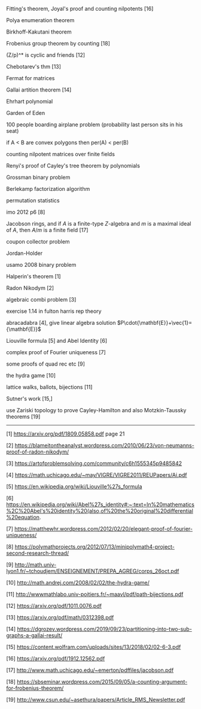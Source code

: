 Fitting's theorem, Joyal's proof and counting nilpotents [16]

Polya enumeration theorem

Birkhoff-Kakutani theorem

Frobenius group theorem by counting [18]

(Z/p)^* is cyclic and friends [12]

Chebotarev's thm [13]

Fermat for matrices

Gallai artition theorem [14]

Ehrhart polynomial

Garden of Eden

100 people boarding airplane problem (probability last person sits in his seat)

if A < B are convex polygons then per(A) < per(B)

counting nilpotent matrices over finite fields

Renyi's proof of Cayley's tree theorem by polynomials

Grossman binary problem

Berlekamp factorization algorithm

permutation statistics

imo 2012 p6 [8]

Jacobson rings, and if $A$ is a finite-type $Z$-algebra and $m$ is a maximal ideal of $A$, then $A/m$ is a finite field [17]

coupon collector problem

Jordan-Holder

usamo 2008 binary problem

Halperin's theorem [1]

Radon Nikodym [2]

algebraic combi problem [3]

exercise 1.14 in fulton harris rep theory

abracadabra [4], give linear algebra solution $P\cdot{\mathbf{E}}+\vec{1}={\mathbf{E}}$

Liouville formula [5] and Abel Identity [6]

complex proof of Fourier uniqueness [7]

some proofs of quad rec etc [9]

the hydra game [10]

lattice walks, ballots, bijections [11]

Sutner's work [15,]

use Zariski topology to prove Cayley-Hamilton and also Motzkin-Taussky theorems [19]

----------------------------------------------------------------
[1] https://arxiv.org/pdf/1809.05858.pdf page 21

[2] https://blameitontheanalyst.wordpress.com/2010/06/23/von-neumanns-proof-of-radon-nikodym/

[3] https://artofproblemsolving.com/community/c6h1555345p9485842

[4] https://math.uchicago.edu/~may/VIGRE/VIGRE2011/REUPapers/Ai.pdf

[5] https://en.wikipedia.org/wiki/Liouville%27s_formula

[6] https://en.wikipedia.org/wiki/Abel%27s_identity#:~:text=In%20mathematics%2C%20Abel's%20identity%20(also,of%20the%20original%20differential%20equation.

[7] https://matthewhr.wordpress.com/2012/02/20/elegant-proof-of-fourier-uniqueness/

[8] https://polymathprojects.org/2012/07/13/minipolymath4-project-second-research-thread/ 

[9] http://math.univ-lyon1.fr/~tchoudjem/ENSEIGNEMENT/PREPA_AGREG/corps_26oct.pdf

[10] http://math.andrej.com/2008/02/02/the-hydra-game/

[11] http://wwwmathlabo.univ-poitiers.fr/~maavl/pdf/path-bijections.pdf

[12] https://arxiv.org/pdf/1011.0076.pdf

[13] https://arxiv.org/pdf/math/0312398.pdf

[14] https://dgrozev.wordpress.com/2019/09/23/partitioning-into-two-sub-graphs-a-gallai-result/

[15] https://content.wolfram.com/uploads/sites/13/2018/02/02-6-3.pdf

[16] https://arxiv.org/pdf/1912.12562.pdf

[17] http://www.math.uchicago.edu/~emerton/pdffiles/jacobson.pdf

[18] https://sbseminar.wordpress.com/2015/09/05/a-counting-argument-for-frobenius-theorem/

[19] http://www.csun.edu/~asethura/papers/Article_RMS_Newsletter.pdf
